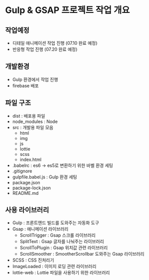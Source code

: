 # Gulp & GSAP 프로젝트 작업 개요

## 작업예정
- 디테일 애니메이션 작업 진행 (07.10 완료 예정)
- 반응형 작업 진행 (07.20 완료 예정)

## 개발환경
- Gulp 환경에서 작업 진행
- firebase 배포

## 파일 구조
- dist : 배포용 파일 
- node_modules : Node
- src : 개발용 파일 모음 
  - html 
  - img 
  - js
  - lottie
  - scss
  - index.html
- .babelrc : es6 -> es5로 변환하기 위한 바벨 환경 세팅
- .gitignore
- gulpfile.babel.js : Gulp 환경 세팅
- package.json
- package-lock.json
- README.md

## 사용 라이브러리 
- Gulp : 프론트앤드 빌드를 도와주는 자동화 도구 
- Gsap : 애니메이션 라이브러리
  - ScrollTrigger : Gsap 스크롤 라이브러리
  - SplitText : Gsap 글자를 나눠주는 라이브러리 
  - ScrollToPlugin : Gsap 위치값 관련 라이브러리
  - ScrollSmoother : SmootherScrollbar 도와주는 Gsap 라이브러리
- SCSS : CSS 진처리기
- ImageLoaded : 이미지 로딩 관련 라이브러리
- lottie-web : Lottie 파일을 사용하기 위한 라이브러리
